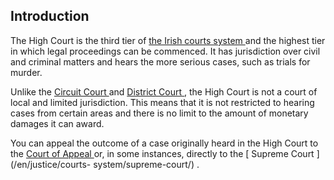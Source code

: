 ##  Introduction

The High Court is the third tier of [ the Irish courts system
](/en/justice/courts-system/courts/) and the highest tier in which legal
proceedings can be commenced. It has jurisdiction over civil and criminal
matters and hears the more serious cases, such as trials for murder.

Unlike the [ Circuit Court ](/en/justice/courts-system/circuit-court/) and [
District Court ](/en/justice/courts-system/district-court/) , the High Court
is not a court of local and limited jurisdiction. This means that it is not
restricted to hearing cases from certain areas and there is no limit to the
amount of monetary damages it can award.

You can appeal the outcome of a case originally heard in the High Court to the
[ Court of Appeal ](/en/justice/courts-system/court-of-appeal/) or, in some
instances, directly to the [ Supreme Court ](/en/justice/courts-
system/supreme-court/) .
